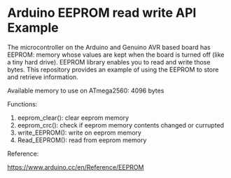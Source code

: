 # Arduino EEPROM read write API Example


The microcontroller on the Arduino and Genuino AVR based board has EEPROM: memory whose values are kept when the board is turned off (like a tiny hard drive). EEPROM library enables you to read and write those bytes. This repository provides an example of using the EEPROM to store and retrieve information.

Available memory to use on ATmega2560: 4096 bytes

Functions:
1. eeprom_clear(): clear eeprom memory
2. eeprom_crc(): check if eeprom memory contents changed or currupted
3. write_EEPROM(): write on eeprom memory
4. Read_EEPROM(): read from eeprom memory

Reference:

https://www.arduino.cc/en/Reference/EEPROM

